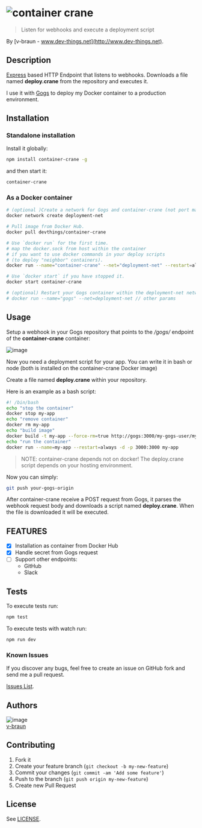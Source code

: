 # ![container crane](https://cdn.rawgit.com/v-braun/container-crane/1664bed60d95b0e8de5c5159fd44fc06ea8095b8/media/logo.svg)

> Listen for webhooks and execute a deployment script

By [v-braun - www.dev-things.net](http://www.dev-things.net).


## Description
[Express](http://expressjs.com/) based HTTP Endpoint that listens to webhooks. Downloads a file named **deploy.crane** from the repository and executes it.

I use it with [Gogs](https://gogs.io/) to deploy my Docker container to a production environment.

## Installation

### Standalone installation
Install it globally:

```bash
npm install container-crane -g
```

and then start it:

```bash
container-crane
```

### As a Docker container
```bash
# (optional )Create a network for Gogs and container-crane (not port mappings required)
docker network create deployment-net

# Pull image from Docker Hub.
docker pull devthings/container-crane

# Use `docker run` for the first time.
# map the docker.sock from host within the container
# if you want to use docker commands in your deploy scripts 
# (to deploy "neighbor" containers).
docker run --name="container-crane" --net="deployment-net" --restart=always -d -v /var/run/docker.sock:/var/run/docker.sock -v $(which docker):/bin/docker devthings/container-crane

# Use `docker start` if you have stopped it.
docker start container-crane

# (optional) Restart your Gogs container within the deployment-net network
# docker run --name="gogs" --net=deployment-net // other params

```

## Usage

Setup a webhook in your Gogs repository that points to the */gogs/* endpoint of the **container-crane** container:

![image](https://raw.githubusercontent.com/v-braun/container-crane/master/doc/create-webhook.jpg)

Now you need a deployment script for your app.
You can write it in bash or node (both is installed on the container-crane Docker image)

Create a file named **deploy.crane** within your repository.

Here is an example as a bash script:

```bash
#! /bin/bash
echo "stop the container"
docker stop my-app
echo "remove container"
docker rm my-app
echo "build image"
docker build -t my-app --force-rm=true http://gogs:3000/my-gogs-user/my-app.git
echo "run the container"
docker run --name=my-app --restart=always -d -p 3000:3000 my-app
```

> NOTE: container-crane depends not on docker! 
> The deploy.crane script depends on your hosting environment.

Now you can simply:

```bash
git push your-gogs-origin
```


After container-crane receive a POST request from Gogs, it parses the webhook request body and downloads a script named **deploy.crane**.
When the file is downloaded it will be executed.


## FEATURES
- [x] Installation as container from Docker Hub
- [x] Handle secret from Gogs request
- [ ] Support other endpoints:
	- GitHub
	- Slack

## Tests
To execute tests run:

```bash
npm test
```

To execute tests with watch run:

```bash
npm run dev
```



### Known Issues

If you discover any bugs, feel free to create an issue on GitHub fork and
send me a pull request.

[Issues List](https://github.com/v-braun/container-crane/issues).

## Authors

![image](https://avatars3.githubusercontent.com/u/4738210?v=3&s=50)  
[v-braun](https://github.com/v-braun/)



## Contributing

1. Fork it
2. Create your feature branch (`git checkout -b my-new-feature`)
3. Commit your changes (`git commit -am 'Add some feature'`)
4. Push to the branch (`git push origin my-new-feature`)
5. Create new Pull Request


## License

See [LICENSE](https://github.com/v-braun/container-crane/blob/master/LICENSE).
